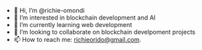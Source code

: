 - 👋 Hi, I’m @richie-omondi
- 👀 I’m interested in blockchain development and AI
- 🌱 I’m currently learning web development
- 💞️ I’m looking to collaborate on blockchain develpoment projects
- 📫 How to reach me: richieorido@gmail.com.

<!---
richie-omondi/richie-omondi is a ✨ special ✨ repository because its `README.md` (this file) appears on your GitHub profile.
You can click the Preview link to take a look at your changes.
--->
